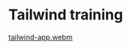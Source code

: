 # Tailwind training

[tailwind-app.webm](https://user-images.githubusercontent.com/101650106/188329435-d1e9ae40-92b1-4926-876c-18a9e8e148cf.webm)
